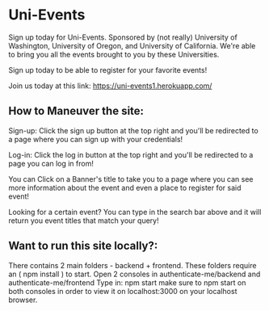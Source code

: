 # Uni-Events

Sign up today for Uni-Events. Sponsored by (not really) University of Washington, University of Oregon, and University of California. We're able to bring you all the events 
brought to you by these Universities. 

Sign up today to be able to register for your favorite events!

Join us today at this link:
https://uni-events1.herokuapp.com/

## How to Maneuver the site:

Sign-up: Click the sign up button at the top right and you'll be redirected to a page where you can sign up with your credentials!

Log-in: Click the log in button at the top right and you'll be redirected to a page you can log in from!

You can Click on a Banner's title to take you to a page where you can see more information about the event and even a place to register for said event!

Looking for a certain event? You can type in the search bar above and it will return you event titles that match your query!

## Want to run this site locally?:

There contains 2 main folders - backend + frontend. These folders require an ( npm install ) to start.
Open 2 consoles in authenticate-me/backend and authenticate-me/frontend 
Type in: npm start
make sure to npm start on both consoles in order to view it on localhost:3000 on your localhost browser.
